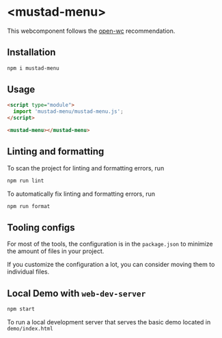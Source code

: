 # \<mustad-menu>

This webcomponent follows the [open-wc](https://github.com/open-wc/open-wc) recommendation.

## Installation

```bash
npm i mustad-menu
```

## Usage

```html
<script type="module">
  import 'mustad-menu/mustad-menu.js';
</script>

<mustad-menu></mustad-menu>
```

## Linting and formatting

To scan the project for linting and formatting errors, run

```bash
npm run lint
```

To automatically fix linting and formatting errors, run

```bash
npm run format
```


## Tooling configs

For most of the tools, the configuration is in the `package.json` to minimize the amount of files in your project.

If you customize the configuration a lot, you can consider moving them to individual files.

## Local Demo with `web-dev-server`

```bash
npm start
```

To run a local development server that serves the basic demo located in `demo/index.html`
